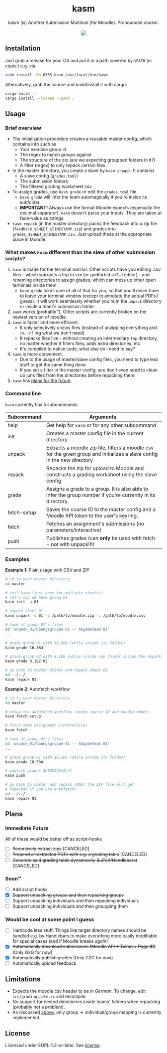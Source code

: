 # <div align=center>kasm</div>
<div align=center>
kasm (is) Another Submission Multitool (for Moodle). Pronounced <i>chasm</i>.
</div>

<br>
<div align=center>
<img src="https://img.shields.io/badge/rust-%23000000.svg?style=for-the-badge&logo=rust&logoColor=white" />
</div>

## Installation
Just grab a release for your OS and put it in a path covered by `$PATH` (or equiv.)
e.g. via

```bash
sudo install -Dm 0755 kasm /usr/local/bin/kasm
```

Alternatively, grab the source and build/install it with cargo:
```bash
cargo build -r
cargo install --locked --path .
```

## Usage

### Brief overview
- The initialization procedure creates a reusable master config, which contains info such as
  - Your exercise group id
  - The regex to match groups against
  - The structure of the zip (are we expecting groupped folders in it?)
  - A filter (regex) to only repack certain files.
- In the master directory, you create a slave by `kasm unpack`. It contains
  - A slave config (`grades.toml`)
  - The submission folders
  - The filtered grading worksheet csv
- To assign grades, use `kasm grade` or edit the `grades.toml` file.
  - `kasm grade` will infer the team automagically if you're inside
    its subfolder
  - **IMPORTANT!** Always use the format Moodle expects (especially the decimal separator).
    `kasm` doesn't parse your inputs. They are taken at face-value as strings.
- `kasm repack` (in the master directory) packs the feedback into a zip file
    (`feedback_$SHEET_$TIMESTAMP.zip`) and grades into `grades_$SHEET_$TIMESTAMP.csv`.
        Just upload these at the appropriate place in Moodle.

### What makes `kasm` different than the slew of other submission scripts?

1. `kasm` is made for the terminal warrior. Other scripts have you
    editing .csv files - which warrants a trip to `vim` (or
    godforbid a GUI editor) - and renaming directories
    to assign grades, which can mess up other open terminals inside
    them.
    - `kasm grade` takes care of all of that for you, so that you'll
      never have to leave your terminal window (except to annotate the actual
      PDFs I guess). It will work seamlessly whether you're in the `unpack`
      directory or inside a team's submission folder.
2. `kasm` works (probably™). Other scripts are currently broken on the newest
    version of moodle.
3. `kasm` is faster and more efficient.
    - It only selectively unzips files (instead of unzipping everything and
        `rm -rf`'ing what we don't need).
    - It repacks files live - without creating an intermediary `tmp` directory,
      no matter whether it filters files, adds extra directories, etc.
    - It's compiled to native code, what else do I need to say?
4. `kasm` is more convenient.
    - Due to the usage of master/slave config files, you need to type less stuff to get the same thing done.
    - If you set a filter in the master config, you don't even need to clean up junk files from the
      directories before repacking them!
5. `kasm` has [plans for the future](#plans).

### Command line
`kasm` currently has 5 subcommands

|Subcommand | Arguments |
|-|-|
| help        | Get help for `kasm` or for any other subcommand |
| init        | Creates a master config file in the current directory |
| unpack      | Extracts a moodle zip file, filters a moodle csv for the given group and initializes a slave config in the new directory |
| repack      | Repacks the zip for upload to Moodle and constructs a grading worksheet using the slave config |
| grade       | Assigns a grade to a group. It is also able to infer the group number if you're currently in its directory. |
| fetch-setup | Saves the course ID to the master config and a Moodle API token to the user's keyring. |
| fetch       | Fetches an assignment's submissions (no parameters/interactive) |
| push        | Publishes grades (can **only** be used with fetch - not with unpack!!!) |


### Examples

**Example 1**: Plain usage with CSV and ZIP
```bash
# cd to your master directory
cd master

# init kasm (just once for multiple sheets!)
# let's say we have group 01
kasm init -g 01

# unpack sheet 01
kasm unpack -s 01 -z /path/to/moodle.zip -c /path/to/moodle.csv

# look at group 01's files
cd 'unpack_01/Übungsgruppe 01 -- Abgabeteam 01'
...

# grade group 01 with 16,384 (while inside its folder)
kasm grade 16,384

# grade group 02 with 8,192 (while inside any folder inside the unpack_XX folder)
kasm grade 8,192 02

# go back to master folder and repack sheet 01
cd ../../
kasm repack 01
```

**Example 2**: Autofetch workflow
```bash
# cd to your master directory
cd master

# setup the autofetch workflow (needs course ID and moodle token)
kasm fetch-setup

# fetch some assignment (interactive)
kasm fetch

# look at group 01's files
cd 'unpack_01/Übungsgruppe 01 -- Abgabeteam 01'
...

# grade group 01 with 16,384 (while inside its folder)
kasm grade 16,384

# publish grades AUTOMAGICALLY
kasm push

# go back to master and repack (ONLY the ZIP file will get
# repacked if you use autofetch)
cd ../../
kasm repack 01
```



## Plans

### Immediate Future
All of these would be better off as script-hooks
- [ ] ~~Recursively extract zips~~ [CANCELED]
- [ ] ~~Prepend all extracted PDFs with e.g. a grading table~~ [CANCELED]
- [ ] ~~Generate said grading table dynamically (LaTeX/Handlebars)~~ [CANCELED]

### Soon™
- [ ] Add script hooks
- [x] ~~Support unpacking groups and then repacking groups~~
- [ ] Support unpacking individuals and then repacking individuals
- [ ] Support unpacking individuals and then groupping them

### Would be cool at some point I guess
- [ ] Hardcode less stuff. Things like target directory names should be handled e.g. by Handlebars
    to make everything more easily modifiable for special cases (and if Moodle breaks *again*)
- [x] ~~Automatically download submissions (Moodle API + Token + Page ID)~~ (Only G2G for now)
- [x] ~~Automatically publish grades~~ (Only G2G for now)
- [ ] Automatically upload feedback

## Limitations
- Expects the moodle csv header to be *in German*. To change, edit
  `src/gradingtable.rs` and recompile.
- No support for nested directiories inside teams' folders when repacking (probably not a problem).
- As discussed [above](#soon), only group -> individual/group mapping is currently implemented.

## License
Licensed under EUPL-1.2-or-later. See [license](license).
